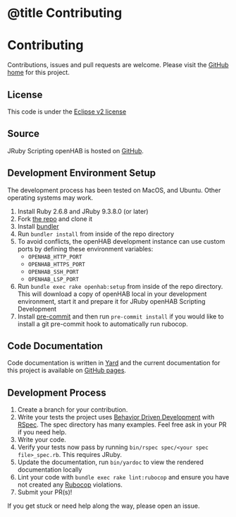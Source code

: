 # @title Contributing

# Contributing

Contributions, issues and pull requests are welcome.  Please visit the [GitHub home](https://github.com/openhab/openhab-jruby) for this project.

## License

This code is under the [Eclipse v2 license](https://www.eclipse.org/legal/epl-2.0/)

## Source

JRuby Scripting openHAB is hosted on [GitHub](https://github.com/openhab/openhab-jruby).

## Development Environment Setup

The development process has been tested on MacOS, and Ubuntu. Other operating systems may work.

1. Install Ruby 2.6.8 and JRuby 9.3.8.0 (or later)
1. Fork [the repo](https://github.com/openhab/openhab-jruby) and clone it
1. Install [bundler](https://bundler.io/)
1. Run `bundler install` from inside of the repo directory
1. To avoid conflicts, the openHAB development instance can use custom ports by defining these environment variables:
   - `OPENHAB_HTTP_PORT`
   - `OPENHAB_HTTPS_PORT`
   - `OPENHAB_SSH_PORT`
   - `OPENHAB_LSP_PORT`
1. Run `bundle exec rake openhab:setup` from inside of the repo directory.  This will download a copy of openHAB local in your development environment, start it and prepare it for JRuby openHAB Scripting Development
1. Install [pre-commit](https://pre-commit.com) and then run `pre-commit install` if you would like to install a git pre-commit hook to automatically run rubocop.

## Code Documentation

Code documentation is written in [Yard](https://yardoc.org/) and the current documentation for this project is available on [GitHub pages](https://openhab.github.io/openhab-jruby/).

## Development Process

1. Create a branch for your contribution.
1. Write your tests the project uses [Behavior Driven Development](https://en.wikipedia.org/wiki/Behavior-driven_development) with [RSpec](https://rspec.info/). The spec directory has many examples.  Feel free ask in your PR if you need help.
1. Write your code.
1. Verify your tests now pass by running `bin/rspec spec/<your spec file>_spec.rb`. This requires JRuby.
1. Update the documentation, run `bin/yardoc` to view the rendered documentation locally
1. Lint your code with `bundle exec rake lint:rubocop` and ensure you have not created any [Rubocop](https://github.com/rubocop-hq/rubocop) violations.
1. Submit your PR(s)!

If you get stuck or need help along the way, please open an issue.
